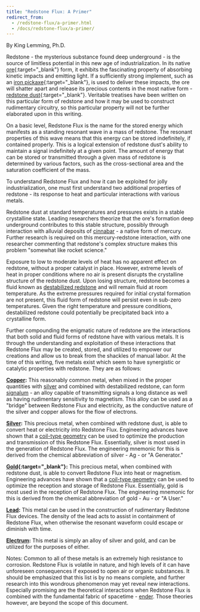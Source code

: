 ```yaml
---
title: "Redstone Flux: A Primer"
redirect_from:
  - /redstone-flux/a-primer.html
  - /docs/redstone-flux/a-primer/
---
```


By King Lemming, Ph.D.

Redstone - the mysterious substance found deep underground - is the source of
limitless potential in this new age of industrialization. In its native
[ore](https://minecraft.gamepedia.com/Redstone_Ore"){:target="_blank"} form, it
exhibits the fascinating property of absorbing kinetic impacts and emitting
light. If a sufficiently strong implement, such as an [iron
pickaxe](https://minecraft.gamepedia.com/Pickaxe"){:target="_blank"}, is used to
deliver these impacts, the ore will shatter apart and release its precious
contents in the most native form - [redstone
dust](https://minecraft.gamepedia.com/Redstone"){:target="_blank"}. Veritable
treatises have been written on this particular form of redstone and how it may
be used to construct rudimentary circuitry, so this particular property will not
be further elaborated upon in this writing.

On a basic level, Redstone Flux is the name for the stored energy which
manifests as a standing resonant wave in a mass of redstone. The resonant
properties of this wave means that this energy can be stored indefinitely, if
contained properly. This is a logical extension of redstone dust's ability to
maintain a signal indefinitely at a given point. The amount of energy that can
be stored or transmitted through a given mass of redstone is determined by
various factors, such as the cross-sectional area and the saturation coefficient
of the mass.

To understand Redstone Flux and how it can be exploited for jolly
industrialization, one must first understand two additional properties of
redstone - its response to heat and particular interactions with various metals.

Redstone dust at standard temperatures and pressures exists in a stable
crystalline state. Leading researchers theorize that the ore's formation deep
underground contributes to this stable structure, possibly through interaction
with alluvial deposits of
[cinnabar](/docs/thermal-foundation/materials/cinnabar/) - a native form of
mercury. Further research is required on this mercury-redstone interaction, with
one researcher commenting that redstone's complex structure makes this problem
"somewhat like rocket science."

Exposure to low to moderate levels of heat has no apparent effect on redstone,
without a proper catalyst in place. However, extreme levels of heat in proper
conditions where no air is present disrupts the crystalline structure of the
redstone dust. Upon losing structure, redstone becomes a fluid known as
[destabilized redstone](/docs/thermal-foundation/fluids/destabilized-redstone/)
and will remain fluid at room temperature. As the extreme pressures required for
initial crystal formation are not present, this fluid form of redstone will
persist even in sub-zero temperatures. Given the right temperature and pressure
conditions, destabilized redstone could potentially be precipitated back into a
crystalline form.

Further compounding the enigmatic nature of redstone are the interactions that
both solid and fluid forms of redstone have with various metals. It is through
the understanding and exploitation of these interactions that Redstone Flux may
be created, stored, and utilized to empower our creations and allow us to break
from the shackles of manual labor. At the time of this writing, five metals
exist which seem to have synergistic or catalytic properties with redstone. They
are as follows:

**[Copper](/docs/thermal-foundation/metals-and-alloys/copper/):** This
reasonably common metal, when mixed in the proper quantities with
[silver](/docs/thermal-foundation/metals-and-alloys/silver/) and combined with
destabilized redstone, can form
[signalum](/docs/thermal-foundation/metals-and-alloys/signalum/) - an alloy
capable of transmitting signals a long distance as well as having rudimentary
sensitivity to magnetism. This alloy can be used as a "bridge" between Redstone
Flux and electricity, as the conductive nature of the silver and copper allows
for the flow of electrons.

**[Silver](/docs/thermal-foundation/metals-and-alloys/silver/):** This precious
metal, when combined with redstone dust, is able to convert heat or electricity
into Redstone Flux. Engineering advances have shown that a [coil-type
geometry](/docs/thermal-foundation/materials/redstone-coils/) can be used to
optimize the production and transmission of this Redstone Flux. Essentially,
silver is most used in the generation of Redstone Flux. The engineering mnemonic
for this is derived from the chemical abbreviation of silver - Ag - or "A
Generator."

**[Gold](https://minecraft.gamepedia.com/Gold){:target="_blank"}:** This
precious metal, when combined with redstone dust, is able to convert Redstone
Flux into heat or magnetism. Engineering advances have shown that a [coil-type
geometry](/docs/thermal-foundation/materials/redstone-coils/) can be used to
optimize the reception and storage of Redstone Flux. Essentially, gold is most
used in the reception of Redstone Flux. The engineering mnemonic for this is
derived from the chemical abbreviation of gold - Au - or "A User."

**[Lead](/docs/thermal-foundation/metals-and-alloys/lead/):** This metal can be
used in the construction of rudimentary Redstone Flux devices. The density of
the lead acts to assist in containment of Redstone Flux, when otherwise the
resonant waveform could escape or diminish with time.

**[Electrum](/docs/thermal-foundation/metals-and-alloys/electrum/):** This metal
is simply an alloy of silver and gold, and can be utilized for the purposes of
either.

Notes: Common to all of these metals is an extremely high resistance to
corrosion. Redstone Flux is volatile in nature, and high levels of it can have
unforeseen consequences if exposed to open air or organic substances. It should
be emphasized that this list is by no means complete, and further research into
this wondrous phenomenon may yet reveal new interactions. Especially promising
are the theoretical interactions when Redstone Flux is combined with the
fundamental fabric of spacetime -
[ender](/docs/thermal-foundation/fluids/resonant-ender). Those theories however,
are beyond the scope of this document.
